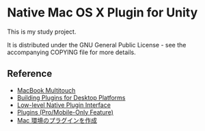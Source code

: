 # Native Mac OS X Plugin for Unity

This is my study project.

  It is distributed under the GNU General Public License - see the accompanying
  COPYING file for more details.

## Reference

* [MacBook Multitouch](http://www.steike.com/code/multitouch/)
* [Building Plugins for Desktop Platforms](http://docs.unity3d.com/Documentation/Manual/PluginsForDesktop.html)
* [Low-level Native Plugin Interface](http://docs.unity3d.com/Documentation/Manual/NativePluginInterface.html)
* [Plugins (Pro/Mobile-Only Feature)](http://docs.unity3d.com/Documentation/Manual/Plugins.html)
* [Mac 環境のプラグインを作成](http://d.hatena.ne.jp/nakamura001/20120901/1346529070)
